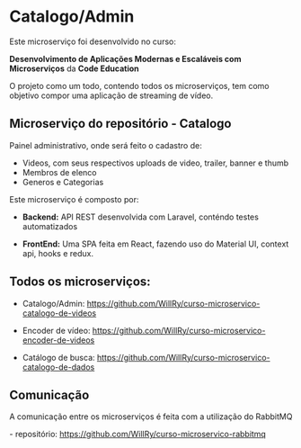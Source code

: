 # Catalogo/Admin

Este microserviço foi desenvolvido no curso:

**Desenvolvimento de Aplicações Modernas e Escaláveis com Microserviços** da **Code Education**

O projeto como um todo, contendo todos os microserviços, tem como objetivo
compor uma aplicação de streaming de vídeo.

## Microserviço do repositório - Catalogo

Painel administrativo, onde será feito o cadastro de:

- Videos, com seus respectivos uploads de video, trailer, banner e thumb
- Membros de elenco
- Generos e Categorias

Este microserviço é composto por:

- **Backend:**
  API REST desenvolvida com Laravel, conténdo testes automatizados

- **FrontEnd:**
  Uma SPA feita em React, fazendo uso do Material UI, context api, hooks e redux.

## Todos os microserviços:

- Catalogo/Admin: https://github.com/WillRy/curso-microservico-catalogo-de-videos

- Encoder de vídeo: https://github.com/WillRy/curso-microservico-encoder-de-videos

- Catálogo de busca: https://github.com/WillRy/curso-microservico-catalogo-de-dados



## Comunicação

A comunicação entre os microserviços é feita com a utilização do RabbitMQ



\- repositório: https://github.com/WillRy/curso-microservico-rabbitmq

